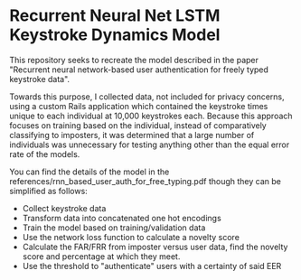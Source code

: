 # Recurrent Neural Net LSTM Keystroke Dynamics Model

This repository seeks to recreate the model described in the paper "Recurrent neural network-based user authentication for freely typed keystroke data". 

Towards this purpose, I collected data, not included for privacy concerns,  using a custom Rails application which contained the keystroke times unique to each individual at 10,000 keystrokes each. Because this approach focuses on training based on the individual, instead of comparatively classifying to imposters, it was determined that a large number of individuals was unnecessary for testing anything other than the equal error rate of the models.

You can find the details of the model in the references/rnn_based_user_auth_for_free_typing.pdf though they can be simplified as follows:
* Collect keystroke data
* Transform data into concatenated one hot encodings 
* Train the model based on training/validation data
* Use the network loss function to calculate a novelty score
* Calculate the FAR/FRR from imposter versus user data, find the novelty score and percentage at which they meet.
* Use the threshold to "authenticate" users with a certainty of said EER